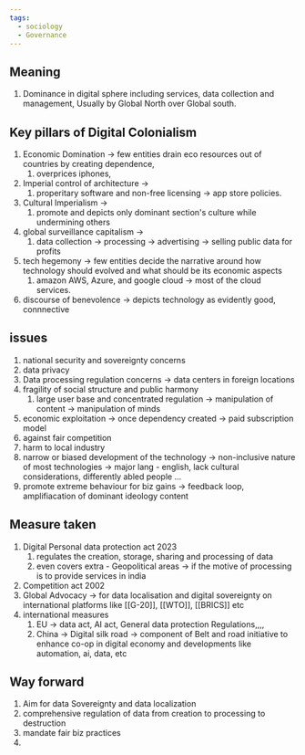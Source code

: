 ```yaml
---
tags:
  - sociology
  - Governance
---
```

## Meaning
1. Dominance in digital sphere including services, data collection and management, Usually by Global North over Global south.

## Key pillars of Digital Colonialism
1. Economic Domination -> few entities drain eco resources out of countries by creating dependence,
	1. overprices iphones, 
2. Imperial control of architecture -> 
	1. properitary software and non-free licensing -> app store policies.
3. Cultural Imperialism -> 
	1. promote and depicts only dominant section's culture while undermining others
4. global surveillance capitalism -> 
	1. data collection -> processing -> advertising -> selling public data for profits
5. tech hegemony -> few entities decide the narrative around how technology should evolved and what  should be its economic aspects
	1. amazon AWS, Azure, and google cloud -> most of the cloud services.
6. discourse of benevolence -> depicts technology as evidently good, connnective
## issues 
1. national security  and sovereignty concerns
2. data privacy
3. Data processing regulation concerns -> data centers in foreign locations
4. fragility of social structure and public harmony
	1. large user base and concentrated regulation -> manipulation of content -> manipulation of minds
5. economic exploitation -> once dependency created -> paid subscription model
6. against fair competition
7. harm to local industry
8. narrow or biased development of the technology -> non-inclusive nature of most technologies -> major lang - english, lack cultural considerations, differently abled people ...
9. promote extreme behaviour for biz gains -> feedback loop, amplifiacation of dominant ideology content
## Measure taken
1. Digital Personal data protection act 2023
	1. regulates the creation, storage, sharing and processing of data
	2. even covers extra - Geopolitical areas -> if the motive of processing is to provide services in india
2. Competition act 2002
3. Global Advocacy -> for data localisation and digital sovereignty on international platforms like [[G-20]], [[WTO]], [[BRICS]] etc
4. international measures
	1. EU -> data act, AI act, General data protection Regulations,,,,
	2. China -> Digital silk road -> component of Belt and road initiative to enhance co-op in digital economy and developments like automation, ai, data, etc
## Way forward
1. Aim for data Sovereignty and data localization
2. comprehensive regulation of data from creation to processing to destruction 
3. mandate fair biz practices
4. 